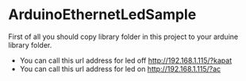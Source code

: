 # ArduinoEthernetLedSample

First of all you should copy library folder in this project to your arduine library folder.

 - You can call this url address for led off http://192.168.1.115/?kapat
 - You can call this url address for led on http://192.168.1.115/?ac

